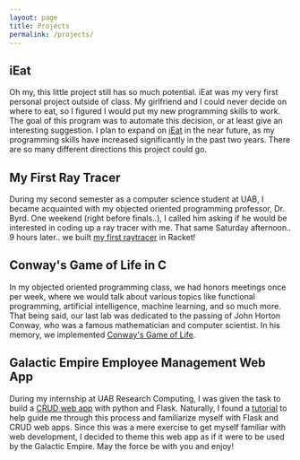 ```yaml
---
layout: page
title: Projects
permalink: /projects/
---
```



## iEat
Oh my, this little project still has so much potential. iEat was my very first personal project outside of class. My girlfriend and I could never decide on where to eat, so I figured I would put my new programming skills to work. The goal of this program was to automate this decision, or at least give an interesting suggestion. I plan to expand on [iEat](https://github.com/cclint/Python-Projects) in the near future, as my programming skills have increased significantly in the past two years. There are so many different directions this project could go.

## My First Ray Tracer
During my second semester as a computer science student at UAB, I became acquainted with my objected oriented programming professor, Dr. Byrd. One weekend (right before finals..), I called him asking if he would be interested in coding up a ray tracer with me. That same Saturday afternoon.. 9 hours later.. we built [my first raytracer](https://github.com/cclint/first-raytracer) in Racket!

## Conway's Game of Life in C
In my objected oriented programming class, we had honors meetings once per week, where we would talk about various topics like functional programming, artificial intelligence, machine learning, and so much more. That being said, our last lab was dedicated to the passing of John Horton Conway, who was a famous mathematician and computer scientist. In his memory, we implemented [Conway's Game of Life](https://github.com/cclint/AdvanceLabClub).

## Galactic Empire Employee Management Web App
During my internship at UAB Research Computing, I was given the task to build a [CRUD web app](https://github.com/cclint/Research-Computing) with python and Flask. Naturally, I found a [tutorial](https://scotch.io/tutorials/build-a-crud-web-app-with-python-and-flask-part-two)
 to help guide me through this process and familiarize myself with Flask and CRUD web apps. Since this was a mere exercise to get myself familiar with web development, I decided to theme this web app as if it were to be used by the Galactic Empire. May the force be with you and enjoy!